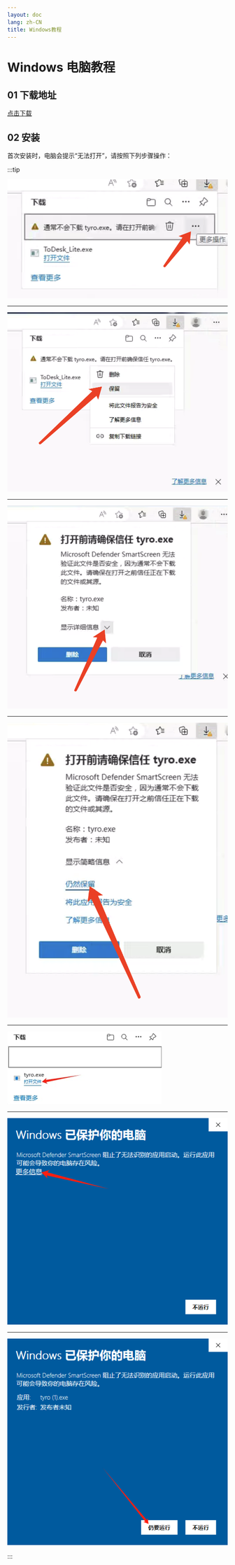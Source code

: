 ```yaml
---
layout: doc
lang: zh-CN
title: Windows教程
---
```


# Windows 电脑教程

## 01 下载地址

[点击下载](https://154.26.185.131:50089/d/home/alist_files/client/3.10/cooc/Digilink-Setup-1.3.10.exe)

## 02 安装

首次安装时，电脑会提示“无法打开”，请按照下列步骤操作：

:::tip

![](/images/document/windows/11.jpg)

---

![](/images/document/windows/12.jpg)

---

![](/images/document/windows/13.jpg)

---

![](/images/document/windows/14.jpg)

---

![](/images/document/windows/15.jpg)

---

![](/images/document/windows/16.jpg)

---

![](/images/document/windows/17.jpg)

:::
